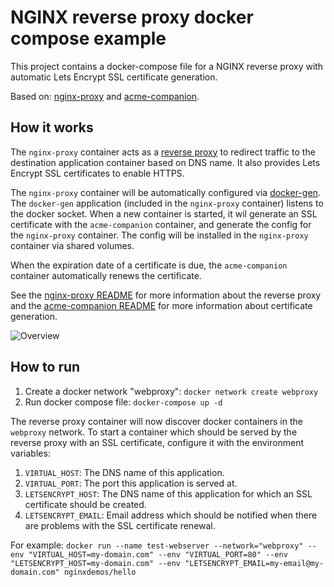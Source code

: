 # NGINX reverse proxy docker compose example
This project contains a docker-compose file for a NGINX reverse proxy with automatic Lets Encrypt SSL certificate 
generation.

Based on: [nginx-proxy](https://github.com/nginx-proxy/nginx-proxy) and [acme-companion](https://github.com/nginx-proxy/acme-companion).

## How it works
The `nginx-proxy` container acts as a [reverse proxy](https://en.wikipedia.org/wiki/Reverse_proxy) to redirect traffic to
the destination application container based on DNS name. It also provides Lets Encrypt SSL certificates 
to enable HTTPS.

The `nginx-proxy` container will be automatically configured via [docker-gen](https://github.com/nginx-proxy/docker-gen). 
The `docker-gen` application (included in the `nginx-proxy` container) listens to the docker socket. When a new container
is started, it wil generate an SSL certificate with the `acme-companion` container, and generate the config for the `nginx-proxy` container. 
The config will be installed in the `nginx-proxy` container via shared volumes. 

When the expiration date of a certificate is due, the `acme-companion` container automatically renews the certificate.

See the [nginx-proxy README](https://github.com/nginx-proxy/nginx-proxy) for more information about the
reverse proxy and the [acme-companion README](https://github.com/nginx-proxy/acme-companion) for more information about
certificate generation.

![Overview](http://www.plantuml.com/plantuml/proxy?cache=no&src=https://raw.githubusercontent.com/janverhoeckx/nginx-reverse-proxy-example/main/schema.puml)

## How to run
1. Create a docker network "webproxy": `docker network create webproxy`
2. Run docker compose file: `docker-compose up -d`

The reverse proxy container will now discover docker containers in the `webproxy` network. To start a container which should
be served by the reverse proxy with an SSL certificate, configure it with the environment variables:
   1. `VIRTUAL_HOST`: The DNS name of this application.
   2. `VIRTUAL_PORT`: The port this application is served at.
   3. `LETSENCRYPT_HOST`: The DNS name of this application for which an SSL certificate should be created.
   4. `LETSENCRYPT_EMAIL`: Email address which should be notified when there are problems with the SSL certificate renewal.

For example: `docker run --name test-webserver --network="webproxy" --env "VIRTUAL_HOST=my-domain.com" --env "VIRTUAL_PORT=80" --env "LETSENCRYPT_HOST=my-domain.com" --env "LETSENCRYPT_EMAIL=my-email@my-domain.com" nginxdemos/hello`
